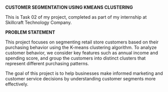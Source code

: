 **CUSTOMER SEGMENTATION USING KMEANS CLUSTERING**

This is Task 02 of my project, completed as part of my internship at Skillcraft Technology Company.

**PROBLEM STATEMENT**

This project focuses on segmenting retail store customers based on their purchasing behavior using the K-means clustering algorithm. To analyze customer behavior, we consider key features such as annual income and spending score, and group the customers into distinct clusters that represent different purchasing patterns.

The goal of this project is to help businesses make informed marketing and customer service decisions by understanding customer segments more effectively.
